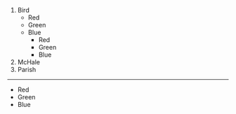 1. Bird
	- Red
	- Green
	- Blue
		- Red
		- Green
		- Blue
2. McHale
3. Parish

---

- Red
- Green
- Blue
